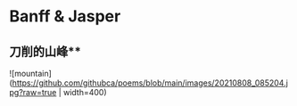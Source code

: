 # Banff & Jasper
## 刀削的山峰**
![mountain](https://github.com/githubca/poems/blob/main/images/20210808_085204.jpg?raw=true | width=400)
